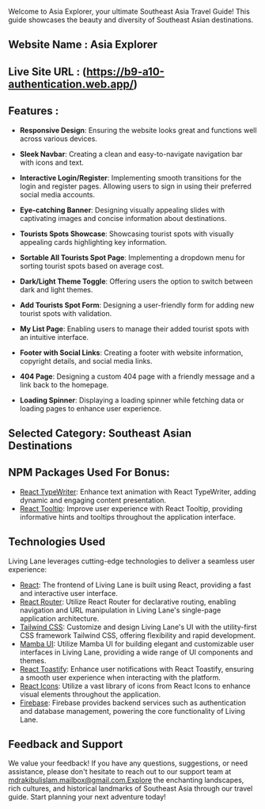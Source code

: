 
Welcome to Asia Explorer, your ultimate Southeast Asia Travel Guide! This guide showcases the beauty and diversity of Southeast Asian destinations.

## Website Name :  Asia Explorer


## Live Site URL : (https://b9-a10-authentication.web.app/)


## Features : 

- **Responsive Design**: Ensuring the website looks great and functions well across various devices.
  
- **Sleek Navbar**: Creating a clean and easy-to-navigate navigation bar with icons and text.

- **Interactive Login/Register**: Implementing smooth transitions for the login and register pages. Allowing users to sign in using their preferred social media accounts.

- **Eye-catching Banner**: Designing visually appealing slides with captivating images and concise information about destinations.

- **Tourists Spots Showcase**: Showcasing tourist spots with visually appealing cards highlighting key information.

- **Sortable All Tourists Spot Page**: Implementing a dropdown menu for sorting tourist spots based on average cost.

- **Dark/Light Theme Toggle**: Offering users the option to switch between dark and light themes.

- **Add Tourists Spot Form**: Designing a user-friendly form for adding new tourist spots with validation.

- **My List Page**: Enabling users to manage their added tourist spots with an intuitive interface.

- **Footer with Social Links**: Creating a footer with website information, copyright details, and social media links.

- **404 Page**: Designing a custom 404 page with a friendly message and a link back to the homepage.

- **Loading Spinner**: Displaying a loading spinner while fetching data or loading pages to enhance user experience.

## Selected Category: Southeast Asian Destinations

## NPM Packages Used For Bonus:

- [React TypeWriter](https://www.npmjs.com/package/react-typewriter): Enhance text animation with React TypeWriter, adding dynamic and engaging content presentation.
- [React Tooltip](https://www.npmjs.com/package/react-tooltip): Improve user experience with React Tooltip, providing informative hints and tooltips throughout the application interface.


## Technologies Used

Living Lane leverages cutting-edge technologies to deliver a seamless user experience:

- [React](https://reactjs.org/): The frontend of Living Lane is built using React, providing a fast and interactive user interface.
- [React Router](https://reactrouter.com/): Utilize React Router for declarative routing, enabling navigation and URL manipulation in Living Lane's single-page application architecture.
- [Tailwind CSS](https://tailwindcss.com/): Customize and design Living Lane's UI with the utility-first CSS framework Tailwind CSS, offering flexibility and rapid development.
- [Mamba UI](https://www.mambaui.com/): Utilize Mamba UI for building elegant and customizable user interfaces in Living Lane, providing a wide range of UI components and themes.
- [React Toastify](https://fkhadra.github.io/react-toastify/): Enhance user notifications with React Toastify, ensuring a smooth user experience when interacting with the platform.
- [React Icons](https://react-icons.github.io/react-icons/): Utilize a vast library of icons from React Icons to enhance visual elements throughout the application.
- [Firebase](https://firebase.google.com/): Firebase provides backend services such as authentication and database management, powering the core functionality of Living Lane.

## Feedback and Support

We value your feedback! If you have any questions, suggestions, or need assistance, please don't hesitate to reach out to our support team at mdrakibulislam.mailbox@gmail.com.Explore the enchanting landscapes, rich cultures, and historical landmarks of Southeast Asia through our travel guide. Start planning your next adventure today!




